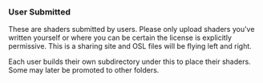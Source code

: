 ### User Submitted

These are shaders submitted by users. Please only upload shaders you've written yourself
or where you can be certain the license is explicitly permissive. This is a sharing site
and OSL files will be flying left and right.

Each user builds their own subdirectory under this to place their shaders. Some may later
be promoted to other folders.
